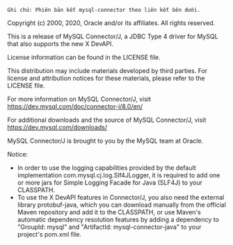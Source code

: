 ``` 
Ghi chú: Phiên bản kết mysql-connector theo liên kết bên dưới.
```

Copyright (c) 2000, 2020, Oracle and/or its affiliates. All rights reserved.

This is a release of MySQL Connector/J, a JDBC Type 4 driver for MySQL that
also supports the new X DevAPI.

License information can be found in the LICENSE file.

This distribution may include materials developed by third parties.
For license and attribution notices for these materials, please refer to the
LICENSE file.

For more information on MySQL Connector/J, visit
  https://dev.mysql.com/doc/connector-j/8.0/en/

For additional downloads and the source of MySQL Connector/J, visit
  https://dev.mysql.com/downloads/

MySQL Connector/J is brought to you by the MySQL team at Oracle.

Notice:
- In order to use the logging capabilities provided by the default
  implementation com.mysql.cj.log.Slf4JLogger, it is required to add one or
  more jars for Simple Logging Facade for Java (SLF4J) to your CLASSPATH.
- To use the X DevAPI features in Connector/J, you also need the external
  library protobuf-java, which you can download manually from the official
  Maven repository and add it to the CLASSPATH, or use Maven's automatic
  dependency resolution features by adding a dependency to "GroupId: mysql"
  and "ArtifactId: mysql-connector-java" to your project's pom.xml file.
